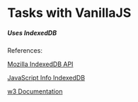 # Tasks with VanillaJS


##### Uses IndexedDB


References:

[Mozilla IndexedDB API](https://developer.mozilla.org/en-US/docs/Web/API/IndexedDB_API)

[JavaScript Info IndexedDB](https://javascript.info/indexeddb)

[w3 Documentation](https://www.w3.org/TR/IndexedDB/)




